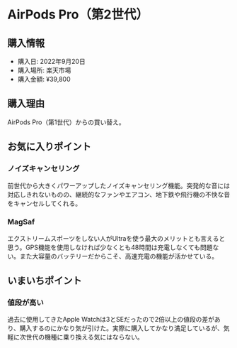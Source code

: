 # AirPods Pro（第2世代）
## 購入情報
- 購入日: 2022年9月20日
- 購入場所: 楽天市場
- 購入金額: ¥39,800
## 購入理由
AirPods Pro（第1世代）からの買い替え。

## お気に入りポイント
### ノイズキャンセリング
前世代から大きくパワーアップしたノイズキャンセリング機能。突発的な音には対応しきれないものの、継続的なファンやエアコン、地下鉄や飛行機の不快な音をキャンセルしてくれる。
### MagSaf
エクストリームスポーツをしない人がUltraを使う最大のメリットとも言えると思う。GPS機能を使用しなければ少なくとも48時間は充電しなくても問題ない。また大容量のバッテリーだからこそ、高速充電の機能が活かせている。
## いまいちポイント
### 値段が高い
過去に使用してきたApple Watchは3とSEだったので2倍以上の値段の差があり、購入するのにかなり気が引けた。実際に購入してかなり満足しているが、気軽に次世代の機種に乗り換える気にはならない。